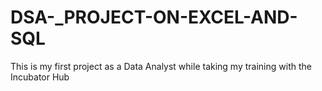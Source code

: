 # DSA-_PROJECT-ON-EXCEL-AND-SQL
This is my first project as a Data Analyst while taking my training with the Incubator Hub

